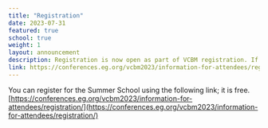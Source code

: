 ```yaml
---
title: "Registration"
date: 2023-07-31
featured: true
school: true
weight: 1
layout: announcement
description: Registration is now open as part of VCBM registration. If you do not wish to attend VCBM, you can register only for the summer school, which is free of charge. Either way, please ensure you indicate that you want to attend the summer school during the registration.
link: https://conferences.eg.org/vcbm2023/information-for-attendees/registration/
---
```


You can register for the Summer School using the following link; it is free.
[https://conferences.eg.org/vcbm2023/information-for-attendees/registration/](https://conferences.eg.org/vcbm2023/information-for-attendees/registration/)
